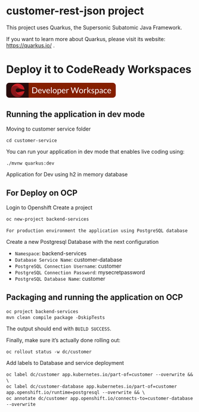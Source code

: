# customer-rest-json project

This project uses Quarkus, the Supersonic Subatomic Java Framework.

If you want to learn more about Quarkus, please visit its website: https://quarkus.io/ .

# Deploy it to CodeReady Workspaces

[![Contribute](factory-contribute.svg)](https://codeready-openshift-workspaces.apps.cluster-demo-43c4.demo-43c4.example.opentlc.com/factory?url=https://github.com/mikeintoch/skupper-example.git)


## Running the application in dev mode

Moving to customer service folder
```
cd customer-service
```

You can run your application in dev mode that enables live coding using:
```
./mvnw quarkus:dev
```
Application for Dev using h2 in memory database

## For Deploy on OCP
Login to Openshift
Create a project
```
oc new-project backend-services
```
`For production environment the application using PostgreSQL database`

Create a new Postgresql Database with the next configuration
- `Namespace`: backend-services
- `Database Service Name`: customer-database
- `PostgreSQL Connection Username`: customer
- `PostgreSQL Connection Password`: mysecretpassword
- `PostgreSQL Database Name`: customer

## Packaging and running the application on OCP

```
oc project backend-services
mvn clean compile package -DskipTests
```

The output should end with `BUILD SUCCESS`.

Finally, make sure it’s actually done rolling out:

```
oc rollout status -w dc/customer
```
Add labels to Database and service deployment

```
oc label dc/customer app.kubernetes.io/part-of=customer --overwrite && \
oc label dc/customer-database app.kubernetes.io/part-of=customer app.openshift.io/runtime=postgresql --overwrite && \
oc annotate dc/customer app.openshift.io/connects-to=customer-database --overwrite
```